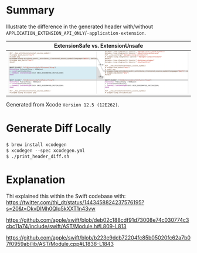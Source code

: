 # Summary
Illustrate the difference in the generated header with/without `APPLICATION_EXTENSION_API_ONLY`/`-application-extension`.

|ExtensionSafe vs. ExtensionUnsafe|
|---|
|![](images/header_diff.png)|

Generated from Xcode `Version 12.5 (12E262)`.

# Generate Diff Locally

```
$ brew install xcodegen
$ xcodegen --spec xcodegen.yml
$ ./print_header_diff.sh
```

# Explanation

Thi explained this within the Swift codebase with: https://twitter.com/thi_dt/status/1443458824237576195?s=20&t=DkvDlMh0QIq5kXXT1n43vw

https://github.com/apple/swift/blob/deb02c188cdf91d73008e74c030774c3cbc11a74/include/swift/AST/Module.h#L809-L813

https://github.com/apple/swift/blob/b223e9dcb72204fc85b05020fc62a7b07f0959ab/lib/AST/Module.cpp#L1838-L1843
